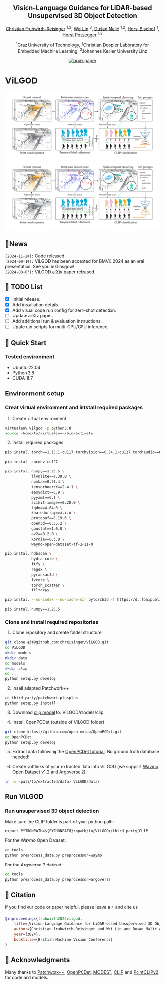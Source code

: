<div align ="center">
<h2>Vision-Language Guidance for LiDAR-based Unsupervised 3D Object Detection</h2>

[Christian Fruhwirth-Reisinger](https://scholar.google.com/citations?user=Mg5Vlp8AAAAJ&hl=de&oi=ao) <sup>1,2</sup>, [Wei Lin](https://scholar.google.com/citations?user=JJRr8c8AAAAJ&hl=de&oi=sra) <sup>3</sup>, [Dušan Malić](https://scholar.google.com/citations?user=EXovq6wAAAAJ&hl=de&oi=sra) <sup>1,2</sup>, [Horst Bischof](https://scholar.google.com/citations?user=_pq05Q4AAAAJ&hl=de&oi=ao) <sup>1</sup>, [Horst Possegger](https://scholar.google.com/citations?user=iWPrl3wAAAAJ&hl=de&oi=ao) <sup>1,2</sup>

<sup>1</sup>Graz University of Technology, <sup>2</sup>Christian Doppler Laboratory for Embedded Machine Learning, <sup>3</sup>Johannes Kepler University Linz

[![arxiv paper](https://img.shields.io/badge/arXiv-Paper-red)](https://arxiv.org/abs/2408.03790)
</div>


# ViLGOD

![Overview](assets/method.png#gh-light-mode-only)
![Overview](assets/method.png#gh-dark-mode-only)

## 🚩News

`[2024-11-20]:` Code released.<br>
`[2024-09-10]:` ViLGOD has been accepted for BMVC 2024 as an oral presentation. See you in Glasgow!<br>
`[2024-08-07]:` ViLGOD [arXiv](https://arxiv.org/abs/2408.03790) paper released.<br>

## 📝 TODO List

- [x] Initial release.
- [x] Add installation details.
- [x] Add visual code run config for zero-shot detection.
- [ ] Update arXiv paper.
- [ ] Add additional run & evaluation instructions.
- [ ] Upate run scripts for multi-CPU/GPU inference.

## 🚀 Quick Start
### Tested environment
- Ubuntu 22.04
- Python 3.8
- CUDA 11.7

## Environment setup

### Creat virtual environment and intstall required packages

1) Create virtual environment

```bash
virtualenv vilgod -p python3.8
source <home/to/virtualenv>/bin/activate
```

2) Install required packages

```bash
pip install torch==1.13.1+cu117 torchvision==0.14.1+cu117 torchaudio==0.13.1 --extra-index-url https://download.pytorch.org/whl/cu117
```
```bash
pip install spconv-cu117
```
```bash
pip install numpy==1.21.5 \
            llvmlite==0.39.0 \
            numba==0.56.4 \
            tensorboardX==2.4.1 \
            easydict==1.9 \
            pyyaml==6.0 \
            scikit-image==0.20.0 \
            tqdm==4.64.0 \
            SharedArray==3.1.0 \
            protobuf==3.19.6 \
            open3d==0.15.2 \
            gpustat==1.0.0 \
            av2==0.2.0 \
            kornia==0.5.8 \
            waymo-open-dataset-tf-2-11-0
```
```bash
pip install hdbscan \
            hydra-core \
            ftfy \
            regex \
            pyransac3d \
            fvcore \
            torch_scatter \
            filterpy
```
```bash
pip install --no-index --no-cache-dir pytorch3d -f https://dl.fbaipublicfiles.com/pytorch3d/packaging/wheels/py38_cu117_pyt1131/download.html
```
```bash
pip install numpy==1.23.5
```

### Clone and install required repositories
1) Clone repository and create folder structure
```bash
git clone git@github.com:chreisinger/ViLGOD.git
cd ViLGOD
mkdir models
mkdir data
cd models
mkdir clip
cd ..
python setup.py develop
```

2) Insall adapted Patchwork++

```bash
cd third_party/patchwork-plusplus
python setup.py install
```

3) Download [clip model](https://openaipublic.azureedge.net/clip/models/5806e77cd80f8b59890b7e101eabd078d9fb84e6937f9e85e4ecb61988df416f/ViT-B-16.pt) to: ViLGOD/models/clip

4) Install OpenPCDet (outside of ViLGOD folder)
```bash
git clone https://github.com/open-mmlab/OpenPCDet.git
cd OpenPCDet
python setup.py develop
```
5) Extract data following the [OpenPCDet tutorial](https://github.com/open-mmlab/OpenPCDet/blob/master/docs/GETTING_STARTED.md). No ground truth database needed!

6) Create softlinks of your extracted data into ViLGOD (we support [Waymo Open Dataset v1.2](https://waymo.com/open/) and [Argoverse 2](https://www.argoverse.org/av2.html))

```bash
ln -s <path/to/extracted/data> ViLGOD/data/
```

## Run ViLGOD
### Run unsupervised 3D object detection

Make sure the CLIP folder is part of your python path:
```
export PYTHONPATH=${PYTHONPATH}:<path/to/ViLGOD>/third_party/CLIP
```
For the Waymo Open Dataset:
```bash
cd tools
python preprocess_data.py preprocessor=waymo
```

For the Argoverse 2 dataset:
```bash
cd tools
python preprocess_data.py preprocessor=argoverse
```

## 📖 Citation

If you find our code or paper helpful, please leave a ⭐ and cite us:

```bibtex
@inproceedings{fruhwirth2024vilgod,
    title={Vision-Language Guidance for LiDAR-based Unsupervised 3D Object Detection}, 
    author={Christian Fruhwirth-Reisinger and Wei Lin and Dušan Malić and Horst Bischof and Horst Possegger},
    year={2024},
    booktitle={British Machine Vision Conference}
}
```

## 🙌 Acknowledgments
Many thanks to [Patchwork++](https://github.com/url-kaist/patchwork-plusplus), [OpenPCDet](https://github.com/open-mmlab/OpenPCDet), [MODEST](https://github.com/YurongYou/MODEST?tab=readme-ov-file), [CLIP](https://github.com/openai/CLIP) and [PointCLIPv2](https://github.com/yangyangyang127/PointCLIP_V2) for code and models.
